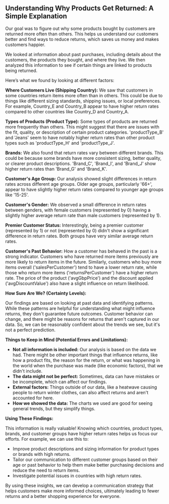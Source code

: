 
## Understanding Why Products Get Returned: A Simple Explanation

Our goal was to figure out why some products bought by customers are returned more often than others. This helps us understand our customers better and find ways to reduce returns, which saves us money and makes customers happier.

We looked at information about past purchases, including details about the customers, the products they bought, and where they live. We then analyzed this information to see if certain things are linked to products being returned.

Here’s what we found by looking at different factors:

**Where Customers Live (Shipping Country):** We saw that customers in some countries return items more often than in others. This could be due to things like different sizing standards, shipping issues, or local preferences. For example, Country_E and Country_B appear to have higher return rates compared to other countries like Country_D and Country_A.

**Types of Products (Product Type):** Some types of products are returned more frequently than others. This might suggest that there are issues with the fit, quality, or description of certain product categories. 'productType_B' and 'Jeans' seem to have notably higher return rates than other product types such as 'productType_H' and 'productType_J'.

**Brands:** We also found that return rates vary between different brands. This could be because some brands have more consistent sizing, better quality, or clearer product descriptions. 'Brand_C', 'Brand_I', and 'Brand_J' show higher return rates than 'Brand_G' and 'Brand_K'.

**Customer's Age Group:** Our analysis showed slight differences in return rates across different age groups. Older age groups, particularly '66+', appear to have slightly higher return rates compared to younger age groups like '15-25'.

**Customer's Gender:** We observed a small difference in return rates between genders, with female customers (represented by 0) having a slightly higher average return rate than male customers (represented by 1).

**Premier Customer Status:** Interestingly, being a premier customer (represented by 1) or not (represented by 0) didn't show a significant difference in return rates. Both groups have very similar average return rates.

**Customer's Past Behavior:** How a customer has behaved in the past is a strong indicator. Customers who have returned more items previously are more likely to return items in the future. Similarly, customers who buy more items overall ('salesPerCustomer') tend to have a lower return rate, while those who return more items ('returnsPerCustomer') have a higher return rate. The price of the product ('avgGbpPrice') and the discount applied ('avgDiscountValue') also have a slight influence on return likelihood.

**How Sure Are We? (Certainty Levels):**

Our findings are based on looking at past data and identifying patterns. While these patterns are helpful for understanding what might influence returns, they don't guarantee future outcomes. Customer behavior can change, and there might be reasons for returns that aren't captured in our data. So, we can be reasonably confident about the trends we see, but it's not a perfect prediction.

**Things to Keep in Mind (Potential Errors and Limitations):**

*   **Not all information is included:** Our analysis is based on the data we had. There might be other important things that influence returns, like how a product fits, the reason for the return, or what was happening in the world when the purchase was made (like economic factors), that we didn't include.
*   **The data might not be perfect:** Sometimes, data can have mistakes or be incomplete, which can affect our findings.
*   **External factors:** Things outside of our data, like a heatwave causing people to return winter clothes, can also affect returns and aren't accounted for here.
*   **How we showed the data:** The charts we used are good for seeing general trends, but they simplify things.

**Using These Findings:**

This information is really valuable! Knowing which countries, product types, brands, and customer groups have higher return rates helps us focus our efforts. For example, we can use this to:

*   Improve product descriptions and sizing information for product types or brands with high returns.
*   Tailor our communication to different customer groups based on their age or past behavior to help them make better purchasing decisions and reduce the need to return items.
*   Investigate potential issues in countries with high return rates.

By using these insights, we can develop a communication strategy that helps customers make more informed choices, ultimately leading to fewer returns and a better shopping experience for everyone.
